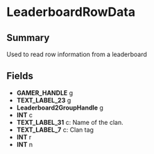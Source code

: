 # LeaderboardRowData

## Summary
Used to read row information from a leaderboard

## Fields
* **GAMER_HANDLE** g
* **TEXT_LABEL_23** g
* **Leaderboard2GroupHandle** g
* **INT** c
* **TEXT_LABEL_31** c: Name of the clan.
* **TEXT_LABEL_7** c: Clan tag
* **INT** r
* **INT** n